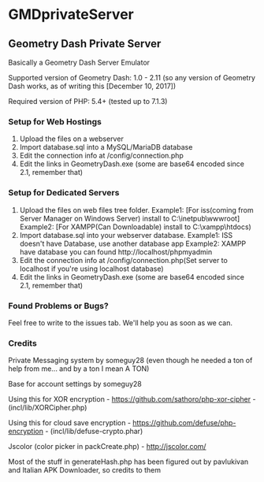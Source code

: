 # GMDprivateServer
## Geometry Dash Private Server
Basically a Geometry Dash Server Emulator

Supported version of Geometry Dash: 1.0 - 2.11 (so any version of Geometry Dash works, as of writing this [December 10, 2017])

Required version of PHP: 5.4+ (tested up to 7.1.3)

### Setup for Web Hostings
1) Upload the files on a webserver
2) Import database.sql into a MySQL/MariaDB database
3) Edit the connection info at /config/connection.php
4) Edit the links in GeometryDash.exe (some are base64 encoded since 2.1, remember that)

### Setup for Dedicated Servers
1) Upload the files on web files tree folder.
Example1: [For iss(coming from Server Manager on Windows Server) install to C:\inetpub\wwwroot]
Example2: [For XAMPP(Can Downloadable) install to C:\xampp\htdocs)
2) Import database.sql into your webserver database.
Example1: ISS doesn't have Database, use another database app
Example2: XAMPP have database you can found http://localhost/phpmyadmin
3) Edit the connection info at /config/connection.php(Set server to localhost if you're using localhost database)
4) Edit the links in GeometryDash.exe (some are base64 encoded since 2.1, remember that)

### Found Problems or Bugs?
Feel free to write to the issues tab.
We'll help you as soon as we can.

### Credits
Private Messaging system by someguy28 (even though he needed a ton of help from me... and by a ton I mean A TON)

Base for account settings by someguy28

Using this for XOR encryption - https://github.com/sathoro/php-xor-cipher - (incl/lib/XORCipher.php)

Using this for cloud save encryption - https://github.com/defuse/php-encryption - (incl/lib/defuse-crypto.phar)

Jscolor (color picker in packCreate.php) - http://jscolor.com/

Most of the stuff in generateHash.php has been figured out by pavlukivan and Italian APK Downloader, so credits to them
